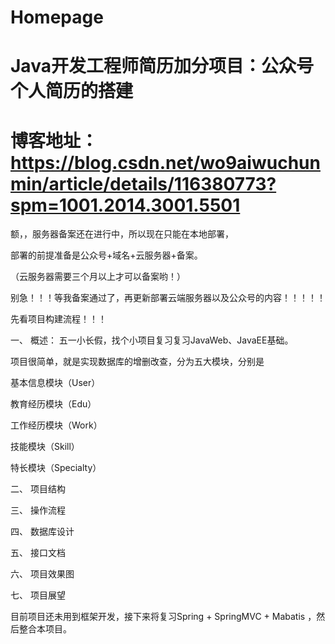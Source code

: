 # Homepage
# Java开发工程师简历加分项目：公众号个人简历的搭建

# 博客地址：https://blog.csdn.net/wo9aiwuchunmin/article/details/116380773?spm=1001.2014.3001.5501


额，，服务器备案还在进行中，所以现在只能在本地部署，

部署的前提准备是公众号+域名+云服务器+备案。

（云服务器需要三个月以上才可以备案哟！）

别急！！！等我备案通过了，再更新部署云端服务器以及公众号的内容！！！！！

先看项目构建流程！！！


一、 概述：
五一小长假，找个小项目复习复习JavaWeb、JavaEE基础。

项目很简单，就是实现数据库的增删改查，分为五大模块，分别是

基本信息模块（User）

教育经历模块（Edu）

工作经历模块（Work）

技能模块（Skill）

特长模块（Specialty）


二、 项目结构

三、 操作流程

四、 数据库设计

五、 接口文档

六、 项目效果图

七、 项目展望

目前项目还未用到框架开发，接下来将复习Spring + SpringMVC + Mabatis ，然后整合本项目。
